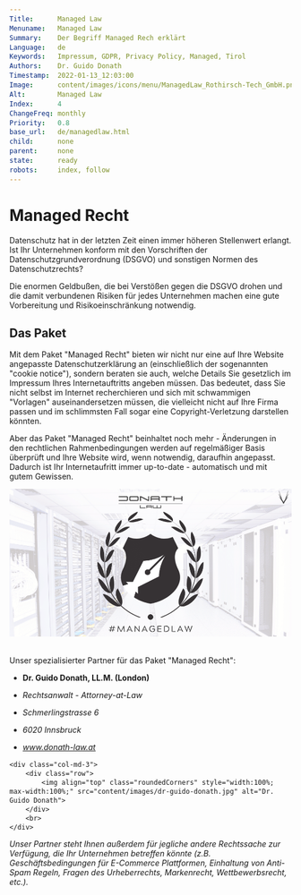 ```yaml
---
Title:      Managed Law
Menuname:   Managed Law
Summary:    Der Begriff Managed Rech erklärt
Language:   de
Keywords:   Impressum, GDPR, Privacy Policy, Managed, Tirol
Authors:    Dr. Guido Donath
Timestamp:  2022-01-13_12:03:00
Image:      content/images/icons/menu/ManagedLaw_Rothirsch-Tech_GmbH.png
Alt:        Managed Law
Index:      4
ChangeFreq: monthly
Priority:   0.8
base_url:   de/managedlaw.html
child:      none
parent:     none
state:      ready
robots:     index, follow
---
```


# Managed Recht

Datenschutz hat in der letzten Zeit einen immer höheren Stellenwert erlangt. Ist Ihr Unternehmen konform mit den Vorschriften der Datenschutzgrundverordnung (DSGVO) und sonstigen Normen des Datenschutzrechts?

Die enormen Geldbußen, die bei Verstößen gegen die DSGVO drohen und die damit verbundenen Risiken für jedes Unternehmen machen eine gute Vorbereitung und Risikoeinschränkung notwendig.

## Das Paket

Mit dem Paket "Managed Recht" bieten wir nicht nur eine auf Ihre Website angepasste Datenschutzerklärung an (einschließlich der sogenannten "cookie notice"), sondern beraten sie auch, welche Details Sie gesetzlich im Impressum Ihres Internetauftritts angeben müssen. Das bedeutet, dass Sie nicht selbst im Internet recherchieren und sich mit schwammigen "Vorlagen" auseinandersetzen müssen, die vielleicht nicht auf Ihre Firma passen und im schlimmsten Fall sogar eine Copyright-Verletzung darstellen könnten.

Aber das Paket "Managed Recht" beinhaltet noch mehr - Änderungen in den rechtlichen Rahmenbedingungen werden auf regelmäßiger Basis überprüft und Ihre Website wird, wenn notwendig, daraufhin angepasst. Dadurch ist Ihr Internetaufritt immer up-to-date - automatisch und mit gutem Gewissen.

![A coat of arms with a fountain pen as a pattern bordered by a laurel bush. The heading is DonathLaw and under it the words Managed Law](content/images/ManagedLaw.png "Managed Law")
<br>
<br>

Unser spezialisierter Partner für das Paket "Managed Recht":
<!-- Adresse Dr. Guido Donath -->
<div class="row">
    <div class="col-md-7">
        <ul class="guidolist">
            <li class="light-color"><p><b>Dr. Guido Donath, LL.M. (London)</b></p></li>
            <li class="light-color"><p><i>Rechtsanwalt - Attorney-at-Law</i></p></li>
            <li class="light-color"><p><i>Schmerlingstrasse 6</i></p></li>
            <li class="light-color"><p><i>6020 Innsbruck</i></p></li>
            <li class="light-color"><i><a href="www.donath-law.at">www.donath-law.at</a></i></li>
        </ul>
    </div>

    <div class="col-md-3">
        <div class="row">
            <img align="top" class="roundedCorners" style="width:100%; max-width:100%;" src="content/images/dr-guido-donath.jpg" alt="Dr. Guido Donath">
        </div>
        <br>
    </div>
</div>
<!-- Adresse Dr. Guido Donath -->


*Unser Partner steht Ihnen außerdem für jegliche andere Rechtssache zur Verfügung, die Ihr Unternehmen betreffen könnte (z.B. Geschäftsbedingungen für E-Commerce Plattformen, Einhaltung von Anti-Spam Regeln, Fragen des Urheberrechts, Markenrecht, Wettbewerbsrecht, etc.).*
